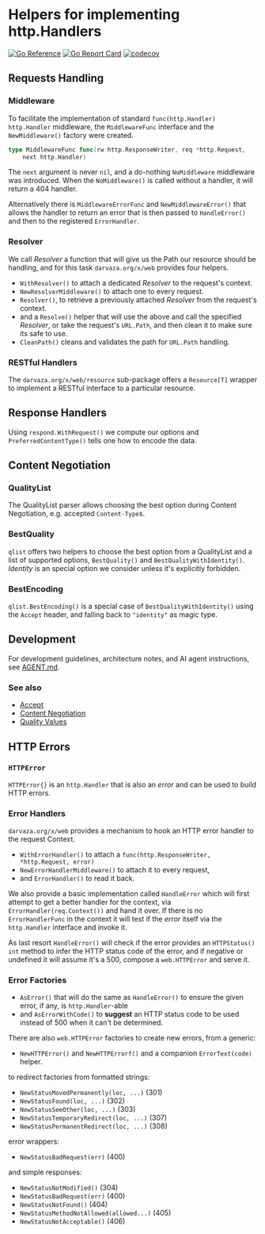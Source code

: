 # Helpers for implementing http.Handlers

[![Go Reference][godoc-badge]][godoc-link]
[![Go Report Card][goreportcard-badge]][goreportcard-link]
[![codecov][codecov-badge]][codecov-link]

[godoc-badge]: https://pkg.go.dev/badge/darvaza.org/x/web.svg
[godoc-link]: https://pkg.go.dev/darvaza.org/x/web
[goreportcard-badge]: https://goreportcard.com/badge/darvaza.org/x/web
[goreportcard-link]: https://goreportcard.com/report/darvaza.org/x/web
[codecov-badge]: https://codecov.io/github/darvaza-proxy/x/graph/badge.svg?flag=web
[codecov-link]: https://codecov.io/gh/darvaza-proxy/x

## Requests Handling

### Middleware

To facilitate the implementation of standard `func(http.Handler) http.Handler`
middleware, the `MiddlewareFunc` interface and the `NewMiddleware()` factory
were created.

```go
type MiddlewareFunc func(rw http.ResponseWriter, req *http.Request,
    next http.Handler)
```

The `next` argument is never `nil`, and a do-nothing `NoMiddleware` middleware
was introduced. When the `NoMiddleware()` is called without a handler, it will
return a 404 handler.

Alternatively there is `MiddlewareErrorFunc` and `NewMiddlewareError()` that
allows the handler to return an error that is then passed to `HandleError()`
and then to the registered `ErrorHandler`.

### Resolver

We call _Resolver_ a function that will give us the Path our resource should be
handling, and for this task `darvaza.org/x/web` provides four helpers.

* `WithResolver()` to attach a dedicated _Resolver_ to the request's context.
* `NewResolverMiddleware()` to attach one to every request.
* `Resolver()`, to retrieve a previously attached _Resolver_ from the request's
  context.
* and a `Resolve()` helper that will use the above and call the specified
  _Resolver_, or take the request's `URL.Path`, and then clean it to make sure
  its safe to use.
* `CleanPath()` cleans and validates the path for `URL.Path` handling.

### RESTful Handlers

The `darvaza.org/x/web/resource` sub-package offers a `Resource[T]` wrapper to
implement a RESTful interface to a particular resource.

## Response Handlers

Using `respond.WithRequest()` we compute our options and
`PreferredContentType()` tells one how to encode the data.

## Content Negotiation

### QualityList

The QualityList parser allows choosing the best option during Content
Negotiation, e.g. accepted `Content-Type`s.

### BestQuality

`qlist` offers two helpers to choose the best option from a QualityList and a
list of supported options, `BestQuality()` and `BestQualityWithIdentity()`.
_Identity_ is an special option we consider unless it's explicitly forbidden.

### BestEncoding

`qlist.BestEncoding()` is a special case of `BestQualityWithIdentity()`
using the `Accept` header, and falling back to `"identity"` as magic type.

## Development

For development guidelines, architecture notes, and AI agent instructions, see
[AGENT.md](AGENT.md).

### See also

* [Accept][mdn-accept]
* [Content Negotiation][mdn-content-negotiation]
* [Quality Values][mdn-quality-values]

[mdn-accept]: https://developer.mozilla.org/en-US/docs/Web/HTTP/Headers/Accept
[mdn-content-negotiation]: https://developer.mozilla.org/en-US/docs/Web/HTTP/Content_negotiation
[mdn-quality-values]: https://developer.mozilla.org/en-US/docs/Glossary/Quality_values

## HTTP Errors

### `HTTPError`

`HTTPError{}` is an `http.Handler` that is also an _error_ and can be used to
build HTTP errors.

### Error Handlers

`darvaza.org/x/web` provides a mechanism to hook an HTTP error handler to the
request Context.

* `WithErrorHandler()` to attach a
  `func(http.ResponseWriter, *http.Request, error)`
* `NewErrorHandlerMiddleware()` to attach it to every request,
* and `ErrorHandler()` to read it back.

We also provide a basic implementation called `HandleError` which will first
attempt to get a better handler for the context, via
`ErrorHandler(req.Context())` and hand it over.
If there is no `ErrorHandlerFunc` in the context it will test if the _error_
itself via the `http.Handler` interface and invoke it.

As last resort `HandleError()` will check if the error provides an
`HTTPStatus() int` method to infer the HTTP status code of the error, and if
negative or undefined it will assume it's a 500, compose a `web.HTTPError` and
serve it.

### Error Factories

* `AsError()` that will do the same as `HandleError()` to ensure the given
  error, if any, is `http.Handler`-able
* and `AsErrorWithCode()` to **suggest** an HTTP status code to be used
  instead of 500 when it can't be determined.

There are also `web.HTTPError` factories to create new errors, from a generic:

* `NewHTTPError()` and `NewHTTPErrorf()` and a companion `ErrorText(code)`
  helper.

to redirect factories from formatted strings:

* `NewStatusMovedPermanently(loc, ...)` (301)
* `NewStatusFound(loc, ...)` (302)
* `NewStatusSeeOther(loc, ...)` (303)
* `NewStatusTemporaryRedirect(loc, ...)` (307)
* `NewStatusPermanentRedirect(loc, ...)` (308)

error wrappers:

* `NewStatusBadRequest(err)` (400)

and simple responses:

* `NewStatusNotModified()` (304)
* `NewStatusBadRequest(err)` (400)
* `NewStatusNotFound()` (404)
* `NewStatusMethodNotAllowed(allowed...)` (405)
* `NewStatusNotAcceptable()` (406)
